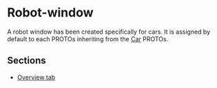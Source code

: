 # Robot-window

A robot window has been created specifically for cars. It is assigned by default
to each PROTOs inheriting from the [Car](car.md#car) PROTOs.

## Sections
- [Overview tab](overview-tab.md)
